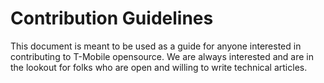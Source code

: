 # Contribution Guidelines
This document is meant to be used as a guide for anyone interested in contributing to T-Mobile opensource. We are always interested and are in the lookout for folks who are open and willing to write technical articles.


